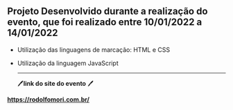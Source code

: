## Projeto Desenvolvido durante a realização do evento, que foi realizado entre 10/01/2022 a 14/01/2022

- Utilização das linguagens de marcação: HTML e CSS

- Utilização da linguagem JavaScript

  ------------------

  :pen:**link do site do evento** :pen:

**https://rodolfomori.com.br/**

